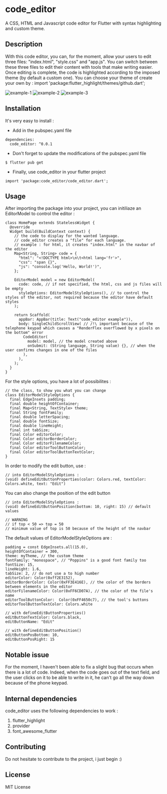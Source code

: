 # code_editor

A CSS, HTML and Javascript code editor for Flutter with syntax highlighting and custom theme.

## Description

With this code editor, you can, for the moment, allow your users to edit three files: "index.html", "style.css" and "app.js". You can switch between these three files to edit their content with tools that make writing easier. Once editing is complete, the code is highlighted according to the imposed theme (by default a custom one).
You can choose your theme of create your own by : import 'package:flutter_highlight/themes/github.dart';

![example-1](https://learnweb.sciencesky.fr/code_editor_example-1.png)
![example-2](https://learnweb.sciencesky.fr/code_editor_example-2.png)
![example-3](https://learnweb.sciencesky.fr/code_editor_example-3.png)

## Installation

It's very easy to install :

* Add in the pubspec.yaml file

```
dependencies:
  code_editor: ^0.0.1
```

* Don't forget to update the modifications of the pubspec.yaml file

```
$ flutter pub get
```

* Finally, use code_editor in your flutter project

```
import 'package:code_editor/code_editor.dart';
```

## Usage

After importing the package into your project, you can initiliaze an EditorModel to control the editor :

```
class HomePage extends StatelessWidget {
  @override
  Widget build(BuildContext context) {
    // the code to display for the wanted language.
    // code_editor creates a "file" for each language.
    // example : for html, it creates "index.html" in the navbar of the editor
    Map<String, String> code = {
      "html": "<!DOCTYPE html>\n\t<html lang='fr'>",
      "css": "span {}",
      "js": "console.log('Hello, World!')",
    };

    EditorModel model = new EditorModel(
      code: code, // if not specified, the html, css and js files will be empty
      styleOptions: EditorModelStyleOptions(), // to control the styles of the editor, not required because the editor have default styles
    );

    return Scaffold(
      appBar: AppBar(title: Text("code_editor example")),
      body: SingleChildScrollView( // /!\ important because of the telephone keypad which causes a "RenderFlex overflowed by x pixels on the bottom" error
        CodeEditor(
          model: model, // the model created above
          onSubmit: (String language, String value) {}, // when the user confirms changes in one of the files
        ),
      ),
    );
  }
}
```

For the style options, you have a lot of possibilites : 

```
// the class, to show you what you can change
class EditorModelStyleOptions {
  final EdgeInsets padding;
  final double heightOfContainer;
  final Map<String, TextStyle> theme;
  final String fontFamily;
  final double letterSpacing;
  final double fontSize;
  final double lineHeight;
  final int tabSize;
  final Color editorColor;
  final Color editorBorderColor;
  final Color editorFilenameColor;
  final Color editorToolButtonColor;
  final Color editorToolButtonTextColor;
}
```

In order to modify the edit button, use :

```
// into EditorModelStyleOptions : 
(void) defineEditButtonProperties(color: Colors.red, textColor: Colors.white, text: "Edit")
```

You can also change the position of the edit button

```
// into EditorModelStyleOptions :
(void) defineEditButtonPosition(bottom: 10, right: 15) // default values

// WARNING
// if top < 50 => top = 50
// minimum value of top is 50 because of the height of the navbar
```

The default values of EditorModelStyleOptions are :

```
padding = const EdgeInsets.all(15.0),
heightOfContainer = 300,
theme: myTheme, // the custom theme
fontFamily: "monospace", // "Poppins" is a good font family too
fontSize: 15,
lineHeight: 1.6,
tabSize: 2, // do not use a to high number
editorColor: Color(0xff2E3152),
editorBorderColor: Color(0xFF3E416E), // the color of the borders between elements in the editor
editorFilenameColor: Color(0xFF6CD07A), // the color of the file's name
editorToolButtonColor:  Color(0xFF4650c7), // the tool's buttons
editorToolButtonTextColor: Colors.white

// with defineEditButtonProperties()
editButtonTextColor: Colors.black,
editButtonName: "Edit"

// with defineEditButtonPosition()
editButtonPosBottom: 10,
editButtonPosRight: 15
```

## Notable issue

For the moment, I haven't been able to fix a slight bug that occurs when there is a lot of code. Indeed, when the code goes out of the text field, and the user clicks on it to be able to write in it, he can't go all the way down because of the phone keypad.

## Internal dependencies

code_editor uses the following dependencies to work :
1. flutter_highlight
2. provider
3. font_awesome_flutter

## Contributing

Do not hesitate to contribute to the project, i just begin :)

## License

MIT License

